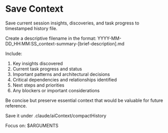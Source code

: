 # Save Context

Save current session insights, discoveries, and task progress to timestamped history file.

Create a descriptive filename in the format: YYYY-MM-DD_HH:MM:SS_context-summary-[brief-description].md

Include:

1) Key insights discovered
2) Current task progress and status
3) Important patterns and architectural decisions
4) Critical dependencies and relationships identified
5) Next steps and priorities
6) Any blockers or important considerations

Be concise but preserve essential context that would be valuable for future reference.

Save it under .claude/aiContext/compactHistory

Focus on: $ARGUMENTS
